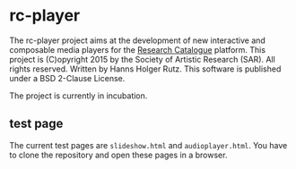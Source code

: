 # rc-player

The rc-player project aims at the development of new interactive and composable media players for the 
[Research Catalogue](http://www.researchcatalogue.net/) platform.
This project is (C)opyright 2015 by the Society  of Artistic Research (SAR). All rights reserved.
Written by Hanns Holger Rutz. This software is published under a BSD 2-Clause License.

The project is currently in incubation.

## test page

The current test pages are `slideshow.html` and `audioplayer.html`. You have to clone the 
repository and open these pages in a browser.